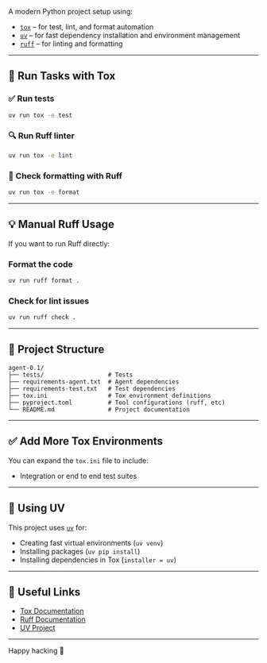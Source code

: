 
A modern Python project setup using:
- [`tox`](https://tox.readthedocs.io/) – for test, lint, and format automation
- [`uv`](https://github.com/astral-sh/uv) – for fast dependency installation and environment management
- [`ruff`](https://docs.astral.sh/ruff/) – for linting and formatting
---

## 🧪 Run Tasks with Tox
### ✅ Run tests
```bash
uv run tox -e test
```

### 🔍 Run Ruff linter
```bash
uv run tox -e lint
```

### 🎨 Check formatting with Ruff
```bash
uv run tox -e format
```
---

## 💡 Manual Ruff Usage
If you want to run Ruff directly:

### Format the code
```bash
uv run ruff format .
```

### Check for lint issues
```bash
uv run ruff check .
```
---

## 📁 Project Structure
```
agent-0.1/
├── tests/                  # Tests
├── requirements-agent.txt  # Agent dependencies
├── requirements-test.txt   # Test dependencies
├── tox.ini                 # Tox environment definitions
├── pyproject.toml          # Tool configurations (ruff, etc)
└── README.md               # Project documentation
```
---

## ✅ Add More Tox Environments
You can expand the `tox.ini` file to include:
- Integration or end to end test suites
---

## 🧊 Using UV
This project uses [`uv`](https://github.com/astral-sh/uv) for:
- Creating fast virtual environments (`uv venv`)
- Installing packages (`uv pip install`)
- Installing dependencies in Tox (`installer = uv`)
---

## 🔗 Useful Links
- [Tox Documentation](https://tox.readthedocs.io/)
- [Ruff Documentation](https://docs.astral.sh/ruff/)
- [UV Project](https://github.com/astral-sh/uv)
---

Happy hacking 🎉
